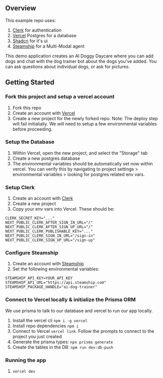 ## Overview

This example repo uses:

1. [Clerk](https://clerk.com/) for authentication
2. [Vercel](https://vercel.com/) Postgres for a database
3. [Shadcn](https://ui.shadcn.com/) for it's ui
4. [Steamship](https://steamship.com) for a Multi-Modal agent

This demo application creates an AI Doggy Daycare where you can add dogs and chat with the dog trainer bot about the dogs you've added. You can ask questions about individual dogs, or ask for pictures.

## Getting Started

### Fork this project and setup a vercel account

1. Fork this repo
2. Create an account with [Vercel](https://vercel.com/)
3. Create a new project for the newly forked repo. Note: The deploy step will fail initialially. We will need to setup a few environmental variables before proceeding.

### Setup the Database

1. Within Vercel, open the new project, and select the "Storage" tab
2. Create a new postgres database
3. The environmental variables should be automatically set now within vercel. You can verify this by navigating to project settings > environmental variables > looking for postgres related env vars.

### Setup Clerk

1. Create an account with [Clerk](https://clerk.com/)
2. Create a new project
3. Copy your env vars into Vercel. These should be:

```
CLERK_SECRET_KEY="..."
NEXT_PUBLIC_CLERK_AFTER_SIGN_IN_URL="/"
NEXT_PUBLIC_CLERK_AFTER_SIGN_UP_URL="/"
NEXT_PUBLIC_CLERK_PUBLISHABLE_KEY="..."
NEXT_PUBLIC_CLERK_SIGN_IN_URL="/sign-in"
NEXT_PUBLIC_CLERK_SIGN_UP_URL="/sign-up"
```

### Configure Steamship

1. Create an account with [Steamship](https://steamship.com)
2. Set the following environmental variables:

```
STEAMSHIP_API_KEY=YOUR_API_KEY
STEAMSHIP_API_URL="https://api.steamship.com"
STEAMSHIP_PACKAGE_HANDLE="ai-dog-trainer"
```

### Connect to Vercel locally & initialize the Prisma ORM

We use prisma to talk to our database and vercel to run our app locally.

1. Install the vercel cli `npm i -g vercel`
2. Install repo dependencies `npm i`
3. Connect to Vercel `vercel link`. Follow the prompts to connect to the project you just created
4. Generate the prisma types: `npx prisma generate`
5. Create the tables in the DB: `npm run dev:db-push`

### Running the app

1. `vercel dev`
